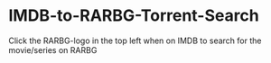 # IMDB-to-RARBG-Torrent-Search
Click the RARBG-logo in the top left when on IMDB to search for the movie/series on RARBG
